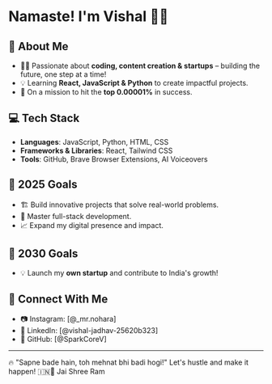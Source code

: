 # Namaste! I'm Vishal 🚀🔥

## 🚀 About Me

- 👨‍💻 Passionate about **coding, content creation & startups** – building the future, one step at a time!
- 💡 Learning **React, JavaScript & Python** to create impactful projects.
- 🎯 On a mission to hit the **top 0.00001%** in success.

## 💻 Tech Stack

- **Languages**: JavaScript, Python, HTML, CSS
- **Frameworks & Libraries**: React, Tailwind CSS
- **Tools**: GitHub, Brave Browser Extensions, AI Voiceovers

## 🎯 2025 Goals

- 🏗 Build innovative projects that solve real-world problems.
- 🚀 Master full-stack development.
- 📈 Expand my digital presence and impact.

## 🎯 2030 Goals

- 💡 Launch my **own startup** and contribute to India's growth!

## 🔗 Connect With Me

- 📷 Instagram: [@_mr.nohara]
- 🔗 LinkedIn: [@vishal-jadhav-25620b323]
- 📝 GitHub: [@SparkCoreV]

---

🔥 "Sapne bade hain, toh mehnat bhi badi hogi!" Let's hustle and make it happen! 🇮🇳🚀
Jai Shree Ram
